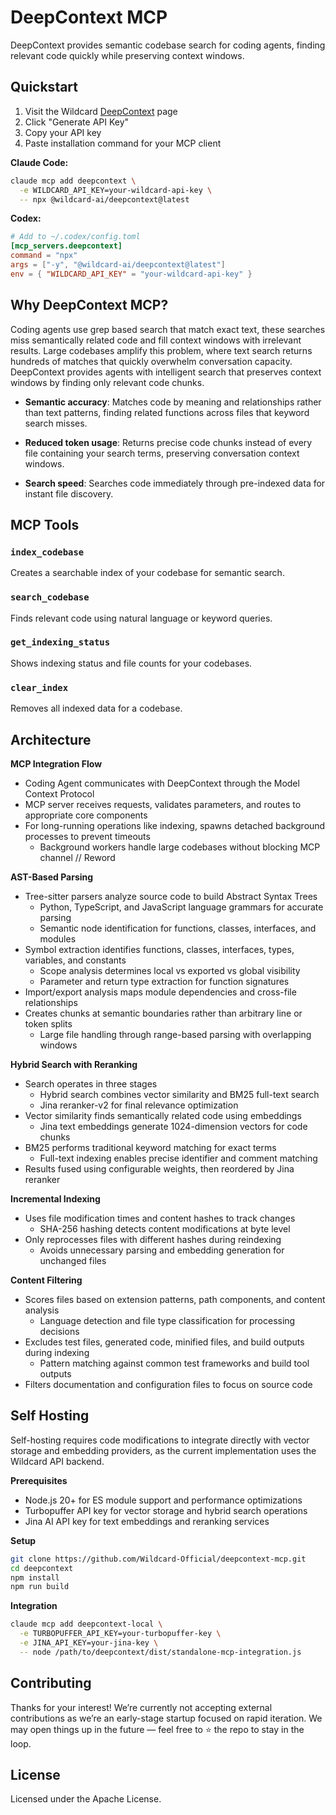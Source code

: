 # DeepContext MCP

DeepContext provides semantic codebase search for coding agents, finding relevant code quickly while preserving context windows.

## Quickstart

1. Visit the Wildcard <a href="https://wild-card.ai/deepcontext" target="_blank" rel="noopener noreferrer">DeepContext</a> page
2. Click "Generate API Key"
3. Copy your API key
4. Paste installation command for your MCP client

**Claude Code:**
```bash
claude mcp add deepcontext \
  -e WILDCARD_API_KEY=your-wildcard-api-key \
  -- npx @wildcard-ai/deepcontext@latest
```

**Codex:**
```toml
# Add to ~/.codex/config.toml
[mcp_servers.deepcontext]
command = "npx"
args = ["-y", "@wildcard-ai/deepcontext@latest"]
env = { "WILDCARD_API_KEY" = "your-wildcard-api-key" }
```

## Why DeepContext MCP?

Coding agents use grep based search that match exact text, these searches miss semantically related code and fill context windows with irrelevant results. Large codebases amplify this problem, where text search returns hundreds of matches that quickly overwhelm conversation capacity. DeepContext provides agents with intelligent search that preserves context windows by finding only relevant code chunks.

- **Semantic accuracy**: Matches code by meaning and relationships rather than text patterns, finding related functions across files that keyword search misses.

- **Reduced token usage**: Returns precise code chunks instead of every file containing your search terms, preserving conversation context windows.

- **Search speed**: Searches code immediately through pre-indexed data for instant file discovery.

## MCP Tools

### `index_codebase`
Creates a searchable index of your codebase for semantic search.

### `search_codebase`
Finds relevant code using natural language or keyword queries.

### `get_indexing_status`
Shows indexing status and file counts for your codebases.

### `clear_index`
Removes all indexed data for a codebase.

## Architecture

**MCP Integration Flow**
- Coding Agent communicates with DeepContext through the Model Context Protocol
- MCP server receives requests, validates parameters, and routes to appropriate core components
- For long-running operations like indexing, spawns detached background processes to prevent timeouts
  - Background workers handle large codebases without blocking MCP channel // Reword

**AST-Based Parsing**
- Tree-sitter parsers analyze source code to build Abstract Syntax Trees
  - Python, TypeScript, and JavaScript language grammars for accurate parsing
  - Semantic node identification for functions, classes, interfaces, and modules
- Symbol extraction identifies functions, classes, interfaces, types, variables, and constants
  - Scope analysis determines local vs exported vs global visibility
  - Parameter and return type extraction for function signatures
- Import/export analysis maps module dependencies and cross-file relationships
- Creates chunks at semantic boundaries rather than arbitrary line or token splits
  - Large file handling through range-based parsing with overlapping windows

**Hybrid Search with Reranking**
- Search operates in three stages
  - Hybrid search combines vector similarity and BM25 full-text search
  - Jina reranker-v2 for final relevance optimization
- Vector similarity finds semantically related code using embeddings
  - Jina text embeddings generate 1024-dimension vectors for code chunks
- BM25 performs traditional keyword matching for exact terms
  - Full-text indexing enables precise identifier and comment matching
- Results fused using configurable weights, then reordered by Jina reranker

**Incremental Indexing**
- Uses file modification times and content hashes to track changes
  - SHA-256 hashing detects content modifications at byte level
- Only reprocesses files with different hashes during reindexing
  - Avoids unnecessary parsing and embedding generation for unchanged files

**Content Filtering**
- Scores files based on extension patterns, path components, and content analysis
  - Language detection and file type classification for processing decisions
- Excludes test files, generated code, minified files, and build outputs during indexing
  - Pattern matching against common test frameworks and build tool outputs
- Filters documentation and configuration files to focus on source code

## Self Hosting

Self-hosting requires code modifications to integrate directly with vector storage and embedding providers, as the current implementation uses the Wildcard API backend.

**Prerequisites**
- Node.js 20+ for ES module support and performance optimizations
- Turbopuffer API key for vector storage and hybrid search operations
- Jina AI API key for text embeddings and reranking services

**Setup**
```bash
git clone https://github.com/Wildcard-Official/deepcontext-mcp.git
cd deepcontext
npm install
npm run build
```

**Integration**
```bash
claude mcp add deepcontext-local \
  -e TURBOPUFFER_API_KEY=your-turbopuffer-key \
  -e JINA_API_KEY=your-jina-key \
  -- node /path/to/deepcontext/dist/standalone-mcp-integration.js
```

## Contributing

Thanks for your interest! We’re currently not accepting external contributions as we’re an early-stage startup focused on rapid iteration. We may open things up in the future — feel free to ⭐ the repo to stay in the loop.

## License

Licensed under the Apache License.